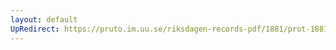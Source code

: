 ```yaml
---
layout: default
UpRedirect: https://pruto.im.uu.se/riksdagen-records-pdf/1881/prot-1881--ak--014/prot-1881--ak--014_018.pdf
---
```


